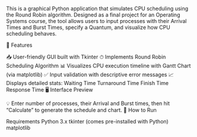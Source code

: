 This is a graphical Python application that simulates CPU scheduling using the Round Robin algorithm. Designed as a final project for an Operating Systems course, the tool allows users to input processes with their Arrival Times and Burst Times, specify a Quantum, and visualize how CPU scheduling behaves.

🚀 Features

📥 User-friendly GUI built with Tkinter
⏱ Implements Round Robin Scheduling Algorithm
📊 Visualizes CPU execution timeline with Gantt Chart (via matplotlib)
✅ Input validation with descriptive error messages
📈 Displays detailed stats:
Waiting Time
Turnaround Time
Finish Time
Response Time
🖥 Interface Preview

💡 Enter number of processes, their Arrival and Burst times, then hit “Calculate” to generate the schedule and chart.
🧩 How to Run

Requirements
Python 3.x
tkinter (comes pre-installed with Python)
matplotlib

